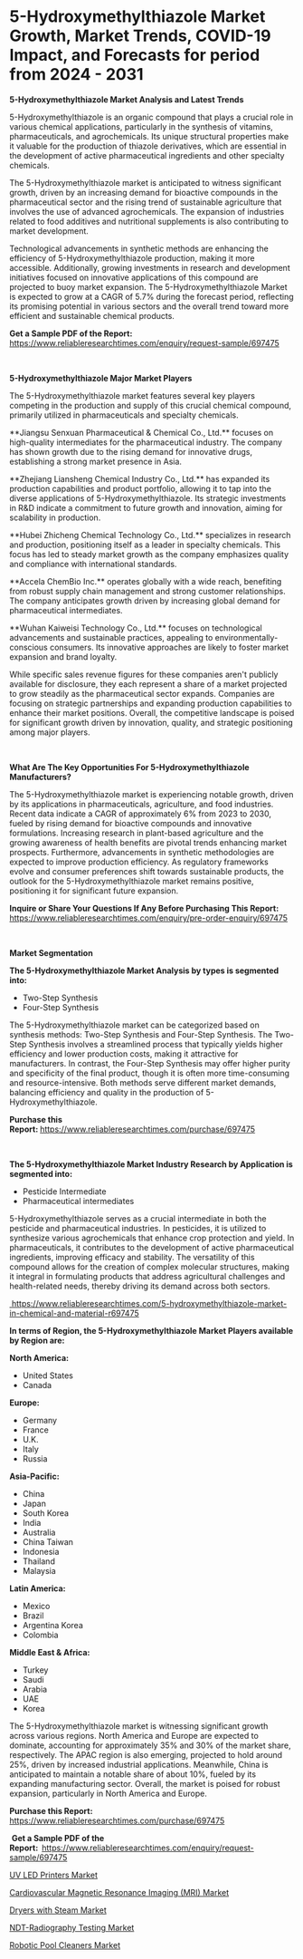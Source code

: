 <p><h1>5-Hydroxymethylthiazole Market Growth, Market Trends, COVID-19 Impact, and Forecasts for period from 2024 - 2031</h1></p><p><strong>5-Hydroxymethylthiazole Market Analysis and Latest Trends</strong></p>
<p><p>5-Hydroxymethylthiazole is an organic compound that plays a crucial role in various chemical applications, particularly in the synthesis of vitamins, pharmaceuticals, and agrochemicals. Its unique structural properties make it valuable for the production of thiazole derivatives, which are essential in the development of active pharmaceutical ingredients and other specialty chemicals.</p><p>The 5-Hydroxymethylthiazole market is anticipated to witness significant growth, driven by an increasing demand for bioactive compounds in the pharmaceutical sector and the rising trend of sustainable agriculture that involves the use of advanced agrochemicals. The expansion of industries related to food additives and nutritional supplements is also contributing to market development.</p><p>Technological advancements in synthetic methods are enhancing the efficiency of 5-Hydroxymethylthiazole production, making it more accessible. Additionally, growing investments in research and development initiatives focused on innovative applications of this compound are projected to buoy market expansion. The 5-Hydroxymethylthiazole Market is expected to grow at a CAGR of 5.7% during the forecast period, reflecting its promising potential in various sectors and the overall trend toward more efficient and sustainable chemical products.</p></p>
<p><strong>Get a Sample PDF of the Report:&nbsp;</strong> <a href="https://www.reliableresearchtimes.com/enquiry/request-sample/697475?utm_campaign=1266&utm_medium=2&utm_source=Github&utm_content=ia&utm_term=29092024&utm_id=5-hydroxymethylthiazole">https://www.reliableresearchtimes.com/enquiry/request-sample/697475</a></p>
<p>&nbsp;</p>
<p><strong>5-Hydroxymethylthiazole Major Market Players</strong></p>
<p><p>The 5-Hydroxymethylthiazole market features several key players competing in the production and supply of this crucial chemical compound, primarily utilized in pharmaceuticals and specialty chemicals. </p><p>**Jiangsu Senxuan Pharmaceutical & Chemical Co., Ltd.** focuses on high-quality intermediates for the pharmaceutical industry. The company has shown growth due to the rising demand for innovative drugs, establishing a strong market presence in Asia. </p><p>**Zhejiang Liansheng Chemical Industry Co., Ltd.** has expanded its production capabilities and product portfolio, allowing it to tap into the diverse applications of 5-Hydroxymethylthiazole. Its strategic investments in R&D indicate a commitment to future growth and innovation, aiming for scalability in production.</p><p>**Hubei Zhicheng Chemical Technology Co., Ltd.** specializes in research and production, positioning itself as a leader in specialty chemicals. This focus has led to steady market growth as the company emphasizes quality and compliance with international standards.</p><p>**Accela ChemBio Inc.** operates globally with a wide reach, benefiting from robust supply chain management and strong customer relationships. The company anticipates growth driven by increasing global demand for pharmaceutical intermediates.</p><p>**Wuhan Kaiweisi Technology Co., Ltd.** focuses on technological advancements and sustainable practices, appealing to environmentally-conscious consumers. Its innovative approaches are likely to foster market expansion and brand loyalty.</p><p>While specific sales revenue figures for these companies aren't publicly available for disclosure, they each represent a share of a market projected to grow steadily as the pharmaceutical sector expands. Companies are focusing on strategic partnerships and expanding production capabilities to enhance their market positions. Overall, the competitive landscape is poised for significant growth driven by innovation, quality, and strategic positioning among major players.</p></p>
<p>&nbsp;</p>
<p><strong>What Are The Key Opportunities For 5-Hydroxymethylthiazole Manufacturers?</strong></p>
<p><p>The 5-Hydroxymethylthiazole market is experiencing notable growth, driven by its applications in pharmaceuticals, agriculture, and food industries. Recent data indicate a CAGR of approximately 6% from 2023 to 2030, fueled by rising demand for bioactive compounds and innovative formulations. Increasing research in plant-based agriculture and the growing awareness of health benefits are pivotal trends enhancing market prospects. Furthermore, advancements in synthetic methodologies are expected to improve production efficiency. As regulatory frameworks evolve and consumer preferences shift towards sustainable products, the outlook for the 5-Hydroxymethylthiazole market remains positive, positioning it for significant future expansion.</p></p>
<p><strong>Inquire or Share Your Questions If Any Before Purchasing This Report:</strong> <a href="https://www.reliableresearchtimes.com/enquiry/pre-order-enquiry/697475?utm_campaign=1266&utm_medium=2&utm_source=Github&utm_content=ia&utm_term=29092024&utm_id=5-hydroxymethylthiazole">https://www.reliableresearchtimes.com/enquiry/pre-order-enquiry/697475</a></p>
<p>&nbsp;</p>
<p><strong>Market Segmentation</strong></p>
<p><strong>The 5-Hydroxymethylthiazole Market Analysis by types is segmented into:</strong></p>
<p><ul><li>Two-Step Synthesis</li><li>Four-Step Synthesis</li></ul></p>
<p><p>The 5-Hydroxymethylthiazole market can be categorized based on synthesis methods: Two-Step Synthesis and Four-Step Synthesis. The Two-Step Synthesis involves a streamlined process that typically yields higher efficiency and lower production costs, making it attractive for manufacturers. In contrast, the Four-Step Synthesis may offer higher purity and specificity of the final product, though it is often more time-consuming and resource-intensive. Both methods serve different market demands, balancing efficiency and quality in the production of 5-Hydroxymethylthiazole.</p></p>
<p><strong>Purchase this Report:&nbsp;</strong><a href="https://www.reliableresearchtimes.com/purchase/697475?utm_campaign=1266&utm_medium=2&utm_source=Github&utm_content=ia&utm_term=29092024&utm_id=5-hydroxymethylthiazole">https://www.reliableresearchtimes.com/purchase/697475</a></p>
<p>&nbsp;</p>
<p><strong>The 5-Hydroxymethylthiazole Market Industry Research by Application is segmented into:</strong></p>
<p><ul><li>Pesticide Intermediate</li><li>Pharmaceutical intermediates</li></ul></p>
<p><p>5-Hydroxymethylthiazole serves as a crucial intermediate in both the pesticide and pharmaceutical industries. In pesticides, it is utilized to synthesize various agrochemicals that enhance crop protection and yield. In pharmaceuticals, it contributes to the development of active pharmaceutical ingredients, improving efficacy and stability. The versatility of this compound allows for the creation of complex molecular structures, making it integral in formulating products that address agricultural challenges and health-related needs, thereby driving its demand across both sectors.</p></p>
<p><a href="https://www.reliableresearchtimes.com/5-hydroxymethylthiazole-market-in-chemical-and-material-r697475?utm_campaign=1266&utm_medium=2&utm_source=Github&utm_content=ia&utm_term=29092024&utm_id=5-hydroxymethylthiazole">&nbsp;https://www.reliableresearchtimes.com/5-hydroxymethylthiazole-market-in-chemical-and-material-r697475</a></p>
<p><strong>In terms of Region, the 5-Hydroxymethylthiazole Market Players available by Region are:</strong></p>
<p>
    <p> <strong> North America: </strong>
        <ul>
            <li>United States</li>
            <li>Canada</li>
        </ul>
        </p> 
    <p> <strong> Europe: </strong>
        <ul>
            <li>Germany</li>
            <li>France</li>
            <li>U.K.</li>
            <li>Italy</li>
            <li>Russia</li>
        </ul>
        </p> 
    <p> <strong> Asia-Pacific: </strong>
        <ul>
            <li>China</li>
            <li>Japan</li>
            <li>South Korea</li>
            <li>India</li>
            <li>Australia</li>
            <li>China Taiwan</li>
            <li>Indonesia</li>
            <li>Thailand</li>
            <li>Malaysia</li>
        </ul>
        </p> 
    <p> <strong> Latin America: </strong>
        <ul>
            <li>Mexico</li>
            <li>Brazil</li>
            <li>Argentina Korea</li>
            <li>Colombia</li>
        </ul>
        </p> 
    <p> <strong> Middle East & Africa: </strong>
        <ul>
            <li>Turkey</li>
            <li>Saudi</li>
            <li>Arabia</li>
            <li>UAE</li>
            <li>Korea</li>
        </ul>
    </p>
    </p>
<p><p>The 5-Hydroxymethylthiazole market is witnessing significant growth across various regions. North America and Europe are expected to dominate, accounting for approximately 35% and 30% of the market share, respectively. The APAC region is also emerging, projected to hold around 25%, driven by increased industrial applications. Meanwhile, China is anticipated to maintain a notable share of about 10%, fueled by its expanding manufacturing sector. Overall, the market is poised for robust expansion, particularly in North America and Europe.</p></p>
<p><strong>Purchase this Report: </strong><a href="https://www.reliableresearchtimes.com/purchase/697475?utm_campaign=1266&utm_medium=2&utm_source=Github&utm_content=ia&utm_term=29092024&utm_id=5-hydroxymethylthiazole">https://www.reliableresearchtimes.com/purchase/697475</a></p>
<p>&nbsp;<strong>Get a Sample PDF of the Report:&nbsp;&nbsp;</strong><a href="https://www.reliableresearchtimes.com/enquiry/request-sample/697475?utm_campaign=1266&utm_medium=2&utm_source=Github&utm_content=ia&utm_term=29092024&utm_id=5-hydroxymethylthiazole">https://www.reliableresearchtimes.com/enquiry/request-sample/697475</a></p>
<p><strong></strong></p>
<p><p><a href="https://www.linkedin.com/pulse/insights-uv-led-printers-market-share-competitive-landscape-skeyf?utm_campaign=1266&utm_medium=2&utm_source=Github&utm_content=ia&utm_term=29092024&utm_id=5-hydroxymethylthiazole">UV LED Printers Market</a></p><p><a href="https://issuu.com/reportprime-2/docs/cardiovascular-magnetic-resonance-i_999d92845c8283?utm_campaign=1266&utm_medium=2&utm_source=Github&utm_content=ia&utm_term=29092024&utm_id=5-hydroxymethylthiazole">Cardiovascular Magnetic Resonance Imaging (MRI) Market</a></p><p><a href="https://www.linkedin.com/pulse/how-regional-markets-adapting-dryers-steam-market-innovations-4oa8f?utm_campaign=1266&utm_medium=2&utm_source=Github&utm_content=ia&utm_term=29092024&utm_id=5-hydroxymethylthiazole">Dryers with Steam Market</a></p><p><a href="https://issuu.com/reportprime-2/docs/ndt-radiography-testing-market-size_8a52e6a72b3a2e?utm_campaign=1266&utm_medium=2&utm_source=Github&utm_content=ia&utm_term=29092024&utm_id=5-hydroxymethylthiazole">NDT-Radiography Testing Market</a></p><p><a href="https://www.linkedin.com/pulse/global-robotic-pool-cleaners-market-sector-types-applications-rudjf?utm_campaign=1266&utm_medium=2&utm_source=Github&utm_content=ia&utm_term=29092024&utm_id=5-hydroxymethylthiazole">Robotic Pool Cleaners Market</a></p></p>